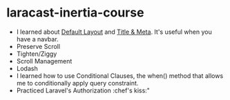 # laracast-inertia-course

- I learned about [Default Layout](https://inertiajs.com/pages#default-layouts:~:text=%3C/script%3E-,Default%20layouts,-If%20you%27re%20using) and
  [Title & Meta](https://inertiajs.com/title-and-meta#:~:text=Server%2Dside%20rendering-,Title%20%26%20meta,-Since%20Inertia%20powered). It's
  useful when you have a navbar.
- Preserve Scroll
- Tighten/Ziggy
- Scroll Management
- Lodash
- I learned how to use Conditional Clauses, the when() method that allows me to conditionally apply query constraint.
- Practiced Laravel's Authorization :chef's kiss:"
